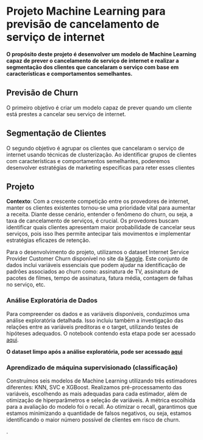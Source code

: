 # Projeto Machine Learning para previsão de cancelamento de serviço de internet

**O propósito deste projeto é desenvolver um modelo de Machine Learning capaz de prever o cancelamento de serviço de internet 
e realizar a segmentação dos clientes que cancelaram o serviço com base em características e comportamentos semelhantes.**

## Previsão de Churn
O primeiro objetivo é criar um modelo capaz de prever quando um cliente está prestes a cancelar seu serviço de internet.

## Segmentação de Clientes
O segundo objetivo é agrupar os clientes que cancelaram o serviço de internet usando técnicas de clusterização. 
Ao identificar grupos de clientes com características e comportamentos semelhantes, poderemos desenvolver estratégias de marketing específicas para reter esses clientes

## Projeto
**Contexto**: Com a crescente competição entre os provedores de internet, manter os clientes existentes tornou-se uma prioridade vital para aumentar a receita. 
Diante desse cenário, entender o fenômeno do churn, ou seja, a taxa de cancelamento de serviços, é crucial. 
Os provedores buscam identificar quais clientes apresentam maior probabilidade de cancelar seus serviços, pois isso lhes permite antecipar tais movimentos e implementar 
estratégias eficazes de retenção.

Para o desenvolvimento do projeto, utilizamos o dataset Internet Service Provider Customer Churn disponível no site da 
[Kaggle](https://www.kaggle.com/datasets/mehmetsabrikunt/internet-service-churn/data).
Este conjunto de dados inclui variáveis essenciais que podem ajudar na identificação de padrões associados ao churn como: assinatura de TV, assinatura de pacotes de filmes, tempo de
assinatura, fatura média, contagem de falhas no serviço, etc.  

### Análise Exploratória de Dados
Para compreender os dados e as variáveis disponíveis, conduzimos uma análise exploratória detalhada.
Isso incluiu também a investigação das relações entre as variáveis preditoras e o target, utilizando testes de hipóteses adequados.
O notebook contendo esta etapa pode ser acessado [aqui](https://github.com/leticiadluz/ml_internet_provider_churn/blob/main/EDA.ipynb).

**O dataset limpo após a análise exploratória, pode ser acessado [aqui](https://github.com/leticiadluz/ml_internet_provider_churn/blob/main/df_churn_cleaned.csv)** 

### Aprendizado de máquina supervisionado (classificação)
Construímos seis modelos de Machine Learning utilizando três estimadores diferentes: KNN, SVC e XGBoost. Realizamos pré-processamento das variáveis, escolhendo as mais adequadas para cada estimador, além de otimização de hiperparâmetros e seleção de variáveis. A métrica escolhida para a avaliação do modelo foi o recall. Ao otimizar o recall, garantimos que estamos minimizando a quantidade de falsos negativos, ou seja, estamos identificando o maior número possível de clientes em risco de churn.



.

